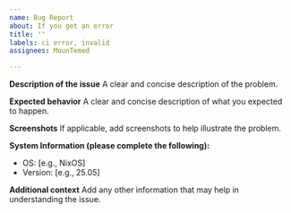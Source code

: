```yaml
---
name: Bug Report
about: If you get an error
title: ''
labels: ci error, invalid
assignees: MounTemed

---
```


**Description of the issue**
A clear and concise description of the problem.

**Expected behavior**
A clear and concise description of what you expected to happen.

**Screenshots**
If applicable, add screenshots to help illustrate the problem.

**System Information (please complete the following):**
- OS: [e.g., NixOS]
- Version: [e.g., 25.05]

**Additional context**
Add any other information that may help in understanding the issue.
